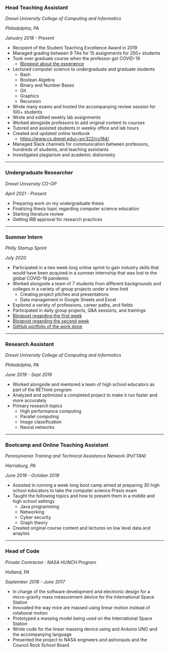 <h3 class="pr">Head Teaching Assistant</h3>

_Drexel University College of Computing and Informatics_

_Philadelphia, PA_

_January 2018 - Present_

* Recipient of the Student Teaching Excellence Award in 2019
* Managed grading between 9 TAs for 15 assignments for 250+ students
* Took over graduate course when the professor got COVID-19
	* [Blogpost about the experience](blogposts/2020-06-16_570.html)
* Lectured computer science to undergraduate and graduate students 
	* Bash
	* Boolean Algebra
	* Binary and Number Bases
	* Git
	* Graphics
	* Recursion
* Wrote many exams and hosted the accompanying review session for 100+
	students
* Wrote and editted weekly lab assignments
* Worked alongside professors to add original content to courses
* Tutored and assisted students in weekly office and lab hours
* Created and updated online textbook 
	* <https://www.cs.drexel.edu/~src322/cs164/>
* Managed Slack channels for communication between professors, hundreds of 
	students, and teaching assistants
* Investigated plagiarism and academic dishonesty

---

<h3 class="po">Undergraduate Researcher</h3>

_Drexel University CO-OP_

_April 2021 - Present_

* Preparing work on my undergraduate thesis
* Finalizing thesis topic regarding computer science education
* Starting literature review
* Getting IRB approval for research practices

---

<h3 class="py">Summer Intern</h3>

_Philly Startup Sprint_

_July 2020_

* Participated in a two week long online sprint to gain industry skills that 
	would have been acquired in a summer internship that was lost to the 
	global COVID-19 pandemic
* Worked alongside a team of 7 students from different backgrounds and colleges
	in a variety of group projects under a time limit
	* Creating project pitches and presentations
	* Data management in Google Sheets and Excel
* Explored a variety of professions, career paths, and fields
* Participated in daily group projects, Q&A sessions, and trainings
* [Blogpost regarding the first week](blogposts/2020-07-17_phillystartup)
* [Blogpost regarding the second week](blogposts/2020-07-24_phillystartup2)
* [GitHub portfolio of the work done](https://github.com/charlierosec/PhillyStartupSprint2020)

---

<h3 class="pg">Research Assistant</h3>

_Drexel University College of Computing and Informatics_

_Philadelphia, PA_

_June 2019 - Sept 2019_

* Worked alongside and mentored a team of high school educators as part of the
	REThink program
* Analyzed and optimized a completed project to make it run faster and more
	accurately
* Primary research topics
	* High performance computing
	* Parallel computing
	* Image classification
	* Neural networks

--- 

<h3 class="pb">Bootcamp and Online Teaching Assistant</h3>

_Pennsylvania Training and Technical Assistance Network (PaTTAN)_

_Harrisburg, PA_

_June 2019 - October 2019_

* Assisted in running a week long boot camp aimed at preparing 30 high school
	educators to take the computer science Praxis exam
* Taught the following topics and how to present them in a middle and high 
	school settings
	* Java programming
	* Networking
	* Cyber security
	* Graph theory
* Created original course content and lectures on low level data and anaylsis

---

<h3 class="pp">Head of Code</h3>

_Private Contractor : NASA HUNCH Program_

_Holland, PA_

_September 2016 - June 2017_

* In charge of the software development and electronic design for a 
	micro-gravity mass measurement device for the International Space Station
* Innovated the way mice are massed using linear motion instead of rotational
	motion
* Prototyped a massing model being used on the International Space Station
* Wrote code for the linear massing device using and Arduino UNO and the
	accompanying language
* Presented the project to NASA engineers and astronauts and the Council Rock
	School Board
